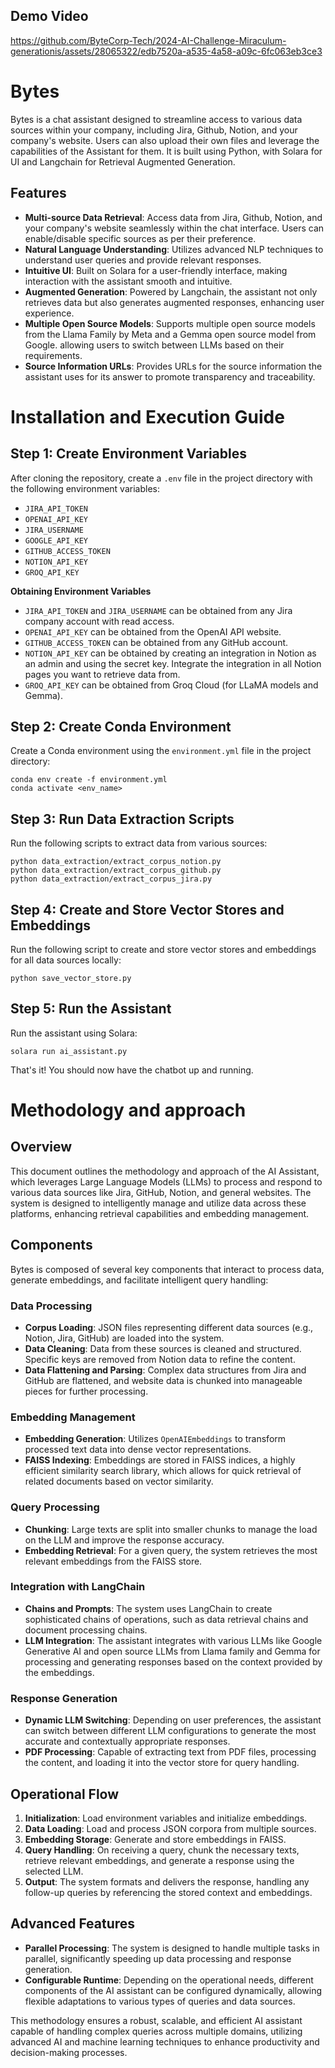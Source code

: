 ## Demo Video




https://github.com/ByteCorp-Tech/2024-AI-Challenge-Miraculum-generationis/assets/28065322/edb7520a-a535-4a58-a09c-6fc063eb3ce3





# Bytes

Bytes is a chat assistant designed to streamline access to various data sources within your company, including Jira, Github, Notion, and your company's website. Users can also upload their own files and leverage the capabilities of the Assistant for them. It is built using Python, with Solara for UI and Langchain for Retrieval Augmented Generation.

## Features
- **Multi-source Data Retrieval**: Access data from Jira, Github, Notion, and your company's website seamlessly within the chat interface. Users can enable/disable specific sources as per their preference.
- **Natural Language Understanding**: Utilizes advanced NLP techniques to understand user queries and provide relevant responses.
- **Intuitive UI**: Built on Solara for a user-friendly interface, making interaction with the assistant smooth and intuitive.
- **Augmented Generation**: Powered by Langchain, the assistant not only retrieves data but also generates augmented responses, enhancing user experience.
- **Multiple Open Source Models**: Supports multiple open source models from the Llama Family by Meta and a Gemma open source model from Google. allowing users to switch between LLMs based on their requirements.
- **Source Information URLs**: Provides URLs for the source information the assistant uses for its answer to promote transparency and traceability.


**Installation and Execution Guide**
=====================================

**Step 1: Create Environment Variables**
------------------------------------

After cloning the repository, create a `.env` file in the project directory with the following environment variables:

* `JIRA_API_TOKEN`
* `OPENAI_API_KEY`
* `JIRA_USERNAME`
* `GOOGLE_API_KEY`
* `GITHUB_ACCESS_TOKEN`
* `NOTION_API_KEY`
* `GROQ_API_KEY`

**Obtaining Environment Variables**

* `JIRA_API_TOKEN` and `JIRA_USERNAME` can be obtained from any Jira company account with read access.
* `OPENAI_API_KEY` can be obtained from the OpenAI API website.
* `GITHUB_ACCESS_TOKEN` can be obtained from any GitHub account.
* `NOTION_API_KEY` can be obtained by creating an integration in Notion as an admin and using the secret key. Integrate the integration in all Notion pages you want to retrieve data from.
* `GROQ_API_KEY` can be obtained from Groq Cloud (for LLaMA models and Gemma).

**Step 2: Create Conda Environment**
------------------------------------

Create a Conda environment using the `environment.yml` file in the project directory:

```
conda env create -f environment.yml
conda activate <env_name>
```

**Step 3: Run Data Extraction Scripts**
--------------------------------------

Run the following scripts to extract data from various sources:

```
python data_extraction/extract_corpus_notion.py
python data_extraction/extract_corpus_github.py
python data_extraction/extract_corpus_jira.py
```

**Step 4: Create and Store Vector Stores and Embeddings**
---------------------------------------------------

Run the following script to create and store vector stores and embeddings for all data sources locally:

```
python save_vector_store.py
```

**Step 5: Run the Assistant**
-------------------------

Run the assistant using Solara:

```
solara run ai_assistant.py
```

That's it! You should now have the chatbot up and running.


# Methodology and approach

## Overview
This document outlines the methodology and approach of the AI Assistant, which leverages Large Language Models (LLMs) to process and respond to various data sources like Jira, GitHub, Notion, and general websites. The system is designed to intelligently manage and utilize data across these platforms, enhancing retrieval capabilities and embedding management.

## Components
Bytes is composed of several key components that interact to process data, generate embeddings, and facilitate intelligent query handling:

### Data Processing
- **Corpus Loading**: JSON files representing different data sources (e.g., Notion, Jira, GitHub) are loaded into the system.
- **Data Cleaning**: Data from these sources is cleaned and structured. Specific keys are removed from Notion data to refine the content.
- **Data Flattening and Parsing**: Complex data structures from Jira and GitHub are flattened, and website data is chunked into manageable pieces for further processing.

### Embedding Management
- **Embedding Generation**: Utilizes `OpenAIEmbeddings` to transform processed text data into dense vector representations.
- **FAISS Indexing**: Embeddings are stored in FAISS indices, a highly efficient similarity search library, which allows for quick retrieval of related documents based on vector similarity.

### Query Processing
- **Chunking**: Large texts are split into smaller chunks to manage the load on the LLM and improve the response accuracy.
- **Embedding Retrieval**: For a given query, the system retrieves the most relevant embeddings from the FAISS store.
  
### Integration with LangChain
- **Chains and Prompts**: The system uses LangChain to create sophisticated chains of operations, such as data retrieval chains and document processing chains.
- **LLM Integration**: The assistant integrates with various LLMs like Google Generative AI and open source LLMs from Llama family and Gemma for processing and generating responses based on the context provided by the embeddings.

### Response Generation
- **Dynamic LLM Switching**: Depending on user preferences, the assistant can switch between different LLM configurations to generate the most accurate and contextually appropriate responses.
- **PDF Processing**: Capable of extracting text from PDF files, processing the content, and loading it into the vector store for query handling. 

## Operational Flow
1. **Initialization**: Load environment variables and initialize embeddings.
2. **Data Loading**: Load and process JSON corpora from multiple sources.
3. **Embedding Storage**: Generate and store embeddings in FAISS.
4. **Query Handling**: On receiving a query, chunk the necessary texts, retrieve relevant embeddings, and generate a response using the selected LLM.
5. **Output**: The system formats and delivers the response, handling any follow-up queries by referencing the stored context and embeddings.

## Advanced Features
- **Parallel Processing**: The system is designed to handle multiple tasks in parallel, significantly speeding up data processing and response generation.
- **Configurable Runtime**: Depending on the operational needs, different components of the AI assistant can be configured dynamically, allowing flexible adaptations to various types of queries and data sources.

This methodology ensures a robust, scalable, and efficient AI assistant capable of handling complex queries across multiple domains, utilizing advanced AI and machine learning techniques to enhance productivity and decision-making processes.
